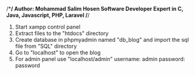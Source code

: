/*************************************************/
	Author: Mohammad Salim Hosen
	Software Developer
	Expert in C, Java, Javascript, PHP, Laravel
/************************************************/

1. Start xampp control panel
2. Extract files to the "htdocs" directory
3. Create database in phpmyadmin named "db_blog" and import the sql file from "SQL" directory
4. Go to "localhost" to open the blog
5. For admin panel use "localhost/admin"
		username: admin
		password: password
